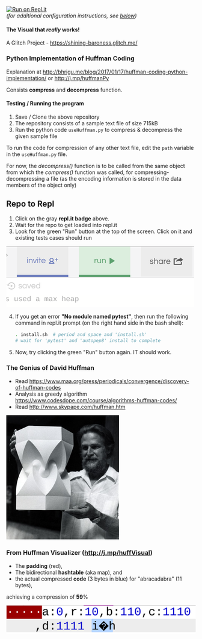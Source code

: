 [![Run on Repl.it](https://repl.it/badge/github/kgashok/huffman-coding)](https://repl.it/github/kgashok/huffman-coding)  
_(for additional configuration instructions, see [below](https://github.com/kgashok/huffman-coding#repo-to-repl))_

#### The Visual that _really_ works! 

A Glitch Project - https://shining-baroness.glitch.me/

### Python Implementation of Huffman Coding

Explanation at http://bhrigu.me/blog/2017/01/17/huffman-coding-python-implementation/ or http://j.mp/huffmanPy

Consists **compress** and **decompress** function.


#### Testing / Running the program

1. Save / Clone the above repository
2. The repository consists of a sample text file of size 715kB
3. Run the python code `useHuffman.py` to compress & decompress the given sample file


To run the code for compression of any other text file, edit the `path` variable in the `useHuffman.py` file.


For now, the *decompress()* function is to be called from the same object from which the *compress()* function was called, for compressing-decompressing a file (as the encoding information is stored in the data members of the object only) 

## Repo to Repl 
1. Click on the gray **repl.it badge** above. 
2. Wait for the repo to get loaded into repl.it
3. Look for the green "Run" button at the top of the screen. Click on it and existing tests cases should run

![run](/img/runButton.png)

4. If you get an error **"No module named pytest"**, then run the following command in repl.it prompt (on the right hand side in the bash shell):
    ```bash
    . install.sh  # period and space and 'install.sh'
    # wait for 'pytest' and 'autopep8' install to complete
    ```

5. Now, try clicking the green "Run" button again. IT should work.


### The Genius of David Huffman

- Read https://www.maa.org/press/periodicals/convergence/discovery-of-huffman-codes
- Analysis as greedy algorithm https://www.codesdope.com/course/algorithms-huffman-codes/
- Read http://www.skypape.com/huffman.htm 

![huffman](/img/huffmanDr.jpg)

### From Huffman Visualizer (http://j.mp/huffVisual) 

- The **padding** (red), 
- The bidirectional **hashtable** (aka map), and 
- the actual compressed **code** (3 bytes in blue) for "abracadabra" (11 bytes), 

achieving a compression of **59**%

![outputForAbracadabra](/img/outputForAbracadabra.png)
